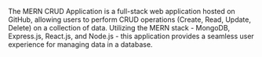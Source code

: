 The MERN CRUD Application is a full-stack web application hosted on GitHub, allowing users to perform CRUD operations (Create, Read, Update, Delete) on a collection of data. Utilizing the MERN stack - MongoDB, Express.js, React.js, and Node.js - this application provides a seamless user experience for managing data in a database.
